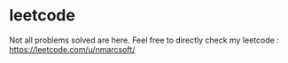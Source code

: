 # leetcode
Not all problems solved are here.
Feel free to directly check my leetcode :
https://leetcode.com/u/nmarcsoft/
